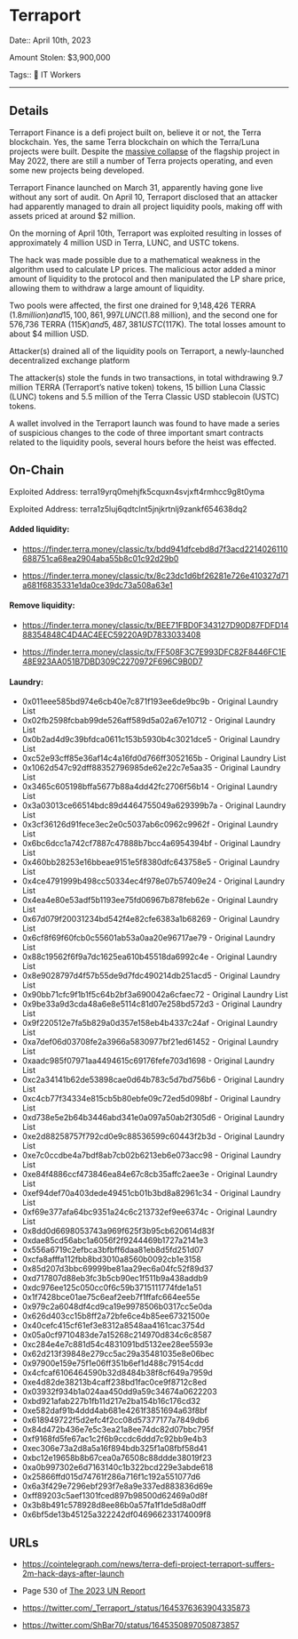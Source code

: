 # Terraport

Date:: April 10th, 2023

Amount Stolen: $3,900,000

Tags:: 💼 IT Workers

---

## Details

Terraport Finance is a defi project built on, believe it or not, the Terra blockchain. Yes, the same Terra blockchain on which the Terra/Luna projects were built. Despite the [massive collapse](https://web3isgoinggreat.com/?id=terra-luna-token-drops-in-price-by-98-amidst-ongoing-terrausd-stablecoin-collapse) of the flagship project in May 2022, there are still a number of Terra projects operating, and even some new projects being developed.

Terraport Finance launched on March 31, apparently having gone live without any sort of audit. On April 10, Terraport disclosed that an attacker had apparently managed to drain all project liquidity pools, making off with assets priced at around $2 million.

On the morning of April 10th, Terraport was exploited resulting in losses of approximately 4 million USD in Terra, LUNC, and USTC tokens.

The hack was made possible due to a mathematical weakness in the algorithm used to calculate LP prices. The malicious actor added a minor amount of liquidity to the protocol and then manipulated the LP share price, allowing them to withdraw a large amount of liquidity. 

Two pools were affected, the first one drained for 9,148,426 TERRA ($1.8 million) and 15,100,861,997 LUNC ($1.88 million), and the second one for 576,736 TERRA ($115K) and 5,487,381 USTC ($117K). The total losses amount to about $4 million USD.

Attacker(s) drained all of the liquidity pools on Terraport, a newly-launched decentralized exchange platform

The attacker(s) stole the funds in two transactions, in total withdrawing 9.7 million TERRA (Terraport’s native token) tokens, 15 billion Luna Classic (LUNC) tokens and 5.5 million of the Terra Classic USD stablecoin (USTC) tokens.

A wallet involved in the Terraport launch was found to have made a series of suspicious changes to the code of three important smart contracts related to the liquidity pools, several hours before the heist was effected.

## On-Chain

Exploited Address: terra19yrq0mehjfk5cquxn4svjxft4rmhcc9g8t0yma

Exploited Address: terra1z5luj6qdtclnt5jnjkrtnlj9zankf654638dq2

#### Added liquidity:

- https://finder.terra.money/classic/tx/bdd941dfcebd8d7f3acd2214026110688751ca68ea2904aba55b8c01c92d29b0

- https://finder.terra.money/classic/tx/8c23dc1d6bf26281e726e410327d71a681f6835331e1da0ce39dc73a508a63e1

#### Remove liquidity: 

- https://finder.terra.money/classic/tx/BEE71FBD0F343127D90D87FDFD1488354848C4D4AC4EEC59220A9D7833033408

- https://finder.terra.money/classic/tx/FF508F3C7E993DFC82F8446FC1E48E923AA051B7DBD309C2270972F696C9B0D7

#### Laundry:

- 0x011eee585bd974e6cb40e7c871f193ee6de9bc9b - Original Laundry List
- 0x02fb2598fcbab99de526aff589d5a02a67e10712 - Original Laundry List
- 0x0b2ad4d9c39bfdca0611c153b5930b4c3021dce5 - Original Laundry List
- 0xc52e93cff85e36af14c4a16fd0d766ff3052165b - Original Laundry List
- 0x1062d547c92dff88352796985de62e22c7e5aa35 - Original Laundry List
- 0x3465c605198bffa5677b88a4dd42fc2706f56b14 - Original Laundry List
- 0x3a03013ce66514bdc89d4464755049a629399b7a - Original Laundry List
- 0x3cf36126d91fece3ec2e0c5037ab6c0962c9962f - Original Laundry List
- 0x6bc6dcc1a742cf7887c47888b7bcc4a6954394bf - Original Laundry List
- 0x460bb28253e16bbeae9151e5f8380dfc643758e5 - Original Laundry List
- 0x4ce4791999b498cc50334ec4f978e07b57409e24 - Original Laundry List
- 0x4ea4e80e53adf5b1193ee75fd06967b878feb62e - Original Laundry List
- 0x67d079f20031234bd542f4e82cfe6383a1b68269 - Original Laundry List
- 0x6cf8f69f60fcb0c55601ab53a0aa20e96717ae79 - Original Laundry List
- 0x88c19562f6f9a7dc1625ea610b45518da6992c4e - Original Laundry List
- 0x8e9028797d4f57b55de9d7fdc490214db251acd5 - Original Laundry List
- 0x90bb71cfc9f1b1f5c64b2bf3a690042a6cfaec72 - Original Laundry List
- 0x9be33a9d3cda48a6e8e5114c81d07e258bd572d3 - Original Laundry List
- 0x9f220512e7fa5b829a0d357e158eb4b4337c24af - Original Laundry List
- 0xa7def06d03708fe2a3966a5830977bf21ed61452 - Original Laundry List
- 0xaadc985f07971aa4494615c69176fefe703d1698 - Original Laundry List
- 0xc2a34141b62de53898cae0d64b783c5d7bd756b6 - Original Laundry List
- 0xc4cb77f34334e815cb5b80ebfe09c72ed5d098bf - Original Laundry List
- 0xd738e5e2b64b3446abd341e0a097a50ab2f305d6 - Original Laundry List
- 0xe2d88258757f792cd0e9c88536599c60443f2b3d - Original Laundry List
- 0xe7c0ccdbe4a7bdf8ab7cb02b6213eb6e073acc98 - Original Laundry List
- 0xe84f4886ccf473846ea84e67c8cb35affc2aee3e - Original Laundry List
- 0xef94def70a403dede49451cb01b3bd8a82961c34 - Original Laundry List
- 0xf69e377afa64bc9351a24c6c213732ef9ee6374c - Original Laundry List
- 0x8dd0d6698053743a969f625f3b95cb620614d83f
- 0xdae85cd56abc1a6056f2f9244469b1727a2141e3
- 0x556a6719c2efbca3bfbff6daa81eb8d5fd251d07
- 0xcfa8afffa112fbb8bd3010a8560b0092cb1e3158
- 0x85d207d3bbc69999be81aa29ec6a04fc52f89d37
- 0xd717807d88eb3fc3b5cb90ec1f511b9a438addb9
- 0xdc976ee125c050cc0f6c59b3715111774fde1a51
- 0x1f7428bce01ae75c6eaf2eeb7f1ffafc664ee55e
- 0x979c2a6048df4cd9ca19e9978506b0317cc5e0da
- 0x626d403cc15b8ff2a72bfe6ce4b85ee67321500e
- 0x40cefc415cf61ef3e8312a8548aa4161cac3754d
- 0x05a0cf9710483de7a15268c214970d834c6c8587
- 0xc284e4e7c881d54c4831091bd5132ee28ee5593e
- 0x62d213f39848e279cc5ac29a35481035e8e06bec
- 0x97900e159e75f1e06ff351b6ef1d488c79154cdd
- 0x4cfcaf6106464590b32d8484b38f8cf649a7959d
- 0xe4d82de38213b4caff238bd1fac0ce9f8712c8ed
- 0x03932f934b1a024aa450dd9a59c34674a0622203
- 0xbd921afab227b1fb11d217e2ba154b16c176cd32
- 0xe582daf91b4ddd4ab681e4261f3851694a63f8bf
- 0x618949722f5d2efc4f2cc08d57377177a7849db6
- 0x84d472b436e7e5c3ea21a8ee74dc82d07bbc795f
- 0xf9168fd5fe67ac1c2f6b9ccdc6ddd7c92bb9e4b3
- 0xec306e73a2d8a5a16f894bdb325f1a08fbf58d41
- 0xbc12e19658b8b67cea0a76508c88ddde38019f23
- 0xa0b997302e6d7163140c1b322bcd229e3abde618
- 0x25866ffd015d74761f286a716f1c192a551077d6
- 0x6a3f429e7296ebf293f7e8a9e337ed883836d69e
- 0xff89203c5aef1301fced897b98500d62469a0d8f
- 0x3b8b491c578928d8ee86b0a57fa1f1de5d8a0dff
- 0x6bf5de13b45125a322242df046966233174009f8


## URLs

- https://cointelegraph.com/news/terra-defi-project-terraport-suffers-2m-hack-days-after-launch

- Page 530 of [The 2023 UN Report](https://documents.un.org/doc/undoc/gen/n24/032/68/pdf/n2403268.pdf?token=Lnb4xBoncpFwgtMIpl&fe=true)

- https://twitter.com/_Terraport_/status/1645376363904335873

- https://twitter.com/ShBar70/status/1645350897050873857
